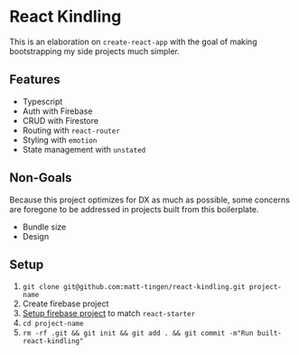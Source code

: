 # React Kindling

This is an elaboration on `create-react-app` with the goal of making bootstrapping my side projects much simpler.

## Features

- Typescript
- Auth with Firebase
- CRUD with Firestore
- Routing with `react-router`
- Styling with `emotion`
- State management with `unstated`

## Non-Goals

Because this project optimizes for DX as much as possible, some concerns are foregone to be addressed in projects built from this boilerplate.

- Bundle size
- Design

## Setup

1.  `git clone git@github.com:matt-tingen/react-kindling.git project-name`
1.  Create firebase project
1.  [Setup firebase project](./SETUP.md) to match `react-starter`
1.  `cd project-name`
1.  `rm -rf .git && git init && git add . && git commit -m"Run built-react-kindling"`
